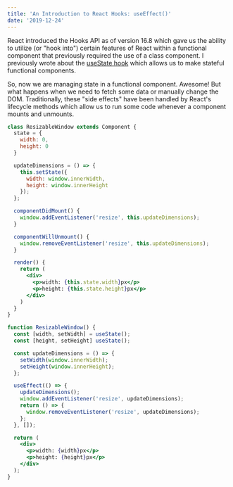 ```yaml
---
title: 'An Introduction to React Hooks: useEffect()'
date: '2019-12-24'
---
```


React introduced the Hooks API as of version 16.8 which gave us the ability to utilize (or "hook into") certain features of React within a functional component that previously required the use of a class component. I previously wrote about the [useState hook](/use-state-hook) which allows us to make stateful functional components.

So, now we are managing state in a functional component. Awesome! But what happens when we need to fetch some data or manually change the DOM. Traditionally, these "side effects" have been handled by React's lifecycle methods which allow us to run some code whenever a component mounts and unmounts.

```jsx
class ResizableWindow extends Component {
  state = {
    width: 0,
    height: 0
  }

  updateDimensions = () => {
    this.setState({
      width: window.innerWidth,
      height: window.innerHeight
    });
  };

  componentDidMount() {
    window.addEventListener('resize', this.updateDimensions);
  }

  componentWillUnmount() {
    window.removeEventListener('resize', this.updateDimensions);
  }

  render() {
    return (
      <div>
        <p>width: {this.state.width}px</p>
        <p>height: {this.state.height}px</p>
      </div>
    )
  }
}
```

```jsx
function ResizableWindow() {
  const [width, setWidth] = useState();
  const [height, setHeight] useState();

  const updateDimensions = () => {
    setWidth(window.innerWidth);
    setHeight(window.innerHeight);
  };

  useEffect(() => {
    updateDimensions();
    window.addEventListener('resize', updateDimensions);
    return () => {
      window.removeEventListener('resize', updateDimensions);
    };
  }, []);

  return (
    <div>
      <p>width: {width}px</p>
      <p>height: {height}px</p>
    </div>
  );
}
```



